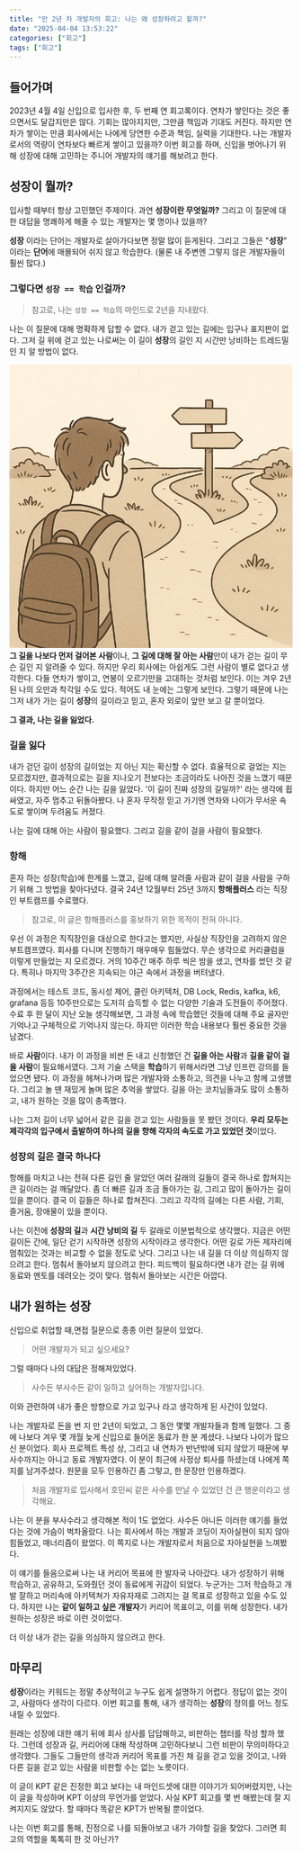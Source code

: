 ```yaml
---
title: "만 2년 차 개발자의 회고: 나는 왜 성장하려고 할까?"
date: "2025-04-04 13:53:22"
categories: ["회고"]
tags: ["회고"]
---
```


## 들어가며
2023년 4월 4일 신입으로 입사한 후, 두 번째 연 회고록이다.
연차가 쌓인다는 것은 좋으면서도 달갑지만은 않다. 기회는 많아지지만, 그만큼 책임과 기대도 커진다. 하지만 연차가 쌓이는 만큼 회사에서는 나에게 당연한 수준과 책임, 실력을 기대한다. 나는 개발자로서의 역량이 연차보다 빠르게 쌓이고 있을까? 이번 회고를 하며, 신입을 벗어나기 위해 성장에 대해 고민하는 주니어 개발자의 얘기를 해보려고 한다.
## 성장이 뭘까?
입사할 때부터 항상 고민했던 주제이다. 과연 **성장이란 무엇일까?** 그리고 이 질문에 대한 대답을 명쾌하게 해줄 수 있는 개발자는 몇 명이나 있을까? 

**성장** 이라는 단어는 개발자로 살아가다보면 정말 많이 듣게된다. 그리고 그들은 "**성장**" 이라는 **단어**에 매몰되어 쉬지 않고 학습한다. (물론 내 주변엔 그렇지 않은 개발자들이 훨씬 많다.)

### 그렇다면 `성장 == 학습` 인걸까?
> 참고로, 나는 `성장 == 학습`의 마인드로 2년을 지내왔다.

나는 이 질문에 대해 명확하게 답할 수 없다. 내가 걷고 있는 길에는 입구나 표지판이 없다. 그저 길 위에 걷고 있는 나로써는 이 길이 **성장**의 길인 지 시간만 낭비하는 트레드밀인 지 알 방법이 없다. 

![image](/assets/img/2025-04-04-2024년-회고록/growth-path-800px.png)
**그 길을 나보다 먼저 걸어본 사람**이나, **그 길에 대해 잘 아는 사람**만이 내가 걷는 길이 무슨 길인 지 알려줄 수 있다. 하지만 우리 회사에는 아쉽게도 그런 사람이 별로 없다고 생각한다. 다들 연차가 쌓이고, 연봉이 오르기만을 고대하는 것처럼 보인다. 이는 겨우 2년 된 나의 오만과 착각일 수도 있다. 적어도 내 눈에는 그렇게 보인다. 그렇기 때문에 나는 그저 내가 가는 길이 **성장**의 길이라고 믿고, 혼자 외로이 앞만 보고 갈 뿐이었다. 

**그 결과, 나는 길을 잃었다.**

### 길을 잃다
내가 걷던 길이 성장의 길이었는 지 아닌 지는 확신할 수 없다. 효율적으로 걸었는 지는 모르겠지만, 결과적으로는 길을 지나오기 전보다는 조금이라도 나아진 것을 느꼈기 때문이다. 하지만 어느 순간 나는 길을 잃었다. '이 길이 진짜 성장의 길일까?' 라는 생각에 휩싸였고, 자주 멈추고 뒤돌아봤다. 나 혼자 무작정 믿고 가기엔 연차와 나이가 무서운 속도로 쌓이며 두려움도 커졌다.

나는 길에 대해 아는 사람이 필요했다. 그리고 길을 같이 걸을 사람이 필요했다.

### 항해
혼자 하는 성장(학습)에 한계를 느꼈고, 길에 대해 알려줄 사람과 같이 걸을 사람을 구하기 위해 그 방법을 찾아다녔다. 결국 24년 12월부터 25년 3까지 **항해플러스**  라는 직장인 부트캠프를 수료했다.
> 참고로, 이 글은 항해플러스를 홍보하기 위한 목적이 전혀 아니다.

우선 이 과정은 직직장인을 대상으로 한다고는 했지만, 사실상 직장인을 고려하지 않은 부트캠프였다. 회사를 다니며 진행하기 매우매우 힘들었다. 무슨 생각으로 커리큘럼을 이렇게 만들었는 지 모르겠다. 거의 10주간 매주 하루 씩은 밤을 샜고, 연차를 썼던 것 같다. 특히나 마지막 3주간은 지속되는 야근 속에서 과정을 버텨냈다. 

과정에서는 테스트 코드, 동시성 제어, 클린 아키텍처, DB Lock, Redis, kafka, k6, grafana 등등 10주만으로는 도저히 습득할 수 없는 다양한 기술과 도전들이 주어졌다. 수료 후 한 달이 지난 오늘 생각해보면, 그 과정 속에 학습했던 것들에 대해 주요 골자만 기억나고 구체적으로 기억나지 않는다. 하지만 이러한 학습 내용보다 훨씬 중요한 것을 남겼다.

바로 **사람**이다.
내가 이 과정을 비싼 돈 내고 신청했던 건 **길을 아는 사람**과 **길을 같이 걸을 사람**이 필요해서였다. 그저 기술 스택을 **학습**하기 위해서라면 그냥 인프런 강의를 들었으면 됐다. 이 과정을 헤쳐나가며 많은 개발자와 소통하고, 의견을 나누고 함께 고생했다. 그리고 놀 땐 재밌게 놀며 많은 추억을 쌓았다. 길을 아는 코치님들과도 많이 소통하고, 내가 원하는 것을 많이 충족했다.

나는 그저 길이 너무 넓어서 같은 길을 걷고 있는 사람들을 못 봤던 것이다. **우리 모두는 제각각의 입구에서 출발하여 하나의 길을 향해 각자의 속도로 가고 있었던 것**이었다.

### 성장의 길은 결국 하나다
항해를 마치고 나는 전혀 다른 길인 줄 알았던 여러 갈래의 길들이 결국 하나로 합쳐지는 큰 길이라는 걸 깨달았다. 좀 더 빠른 길과 조금 돌아가는 길, 그리고 많이 돌아가는 길이 있을 뿐이다. 결국 이 길들은 하나로 합쳐진다. 그리고 각각의 길에는 다른 사람, 기회, 즐거움, 장애물이 있을 뿐이다. 

나는 이전에 **성장의 길**과 **시간 낭비의 길** 두 갈래로 이분법적으로 생각했다. 지금은 어떤 길이든 간에, 일단 걷기 시작하면 성장의 시작이라고 생각한다. 어떤 길로 가든 제자리에 멈춰있는 것과는 비교할 수 없을 정도로 낫다. 그리고 나는 내 길을 더 이상 의심하지 않으려고 한다. 멈춰서 돌아보지 않으려고 한다. 피드백이 필요하다면 내가 걷는 길 위에 동료와 멘토를 데려오는 것이 맞다. 멈춰서 돌아보는 시간은 아깝다.

## 내가 원하는 성장
신입으로 취업할 때,면접 질문으로 종종 이런 질문이 있었다.
> 어떤 개발자가 되고 싶으세요?

그럴 때마다 나의 대답은 정해져있었다. 

> 사수든 부사수든 같이 일하고 싶어하는 개발자입니다.

이와 관련하여 내가 좋은 방향으로 가고 있구나 라고 생각하게 된 사건이 있었다.

나는 개발자로 돈을 번 지 만 2년이 되었고, 그 동안 몇몇 개발자들과 함께 일했다. 그 중에 나보다 겨우 몇 개월 늦게 신입으로 들어온 동료가 한 분 계셨다. 나보다 나이가 많으신 분이었다. 회사 프로젝트 특성 상, 그리고 내 연차가 반년밖에 되지 않았기 때문에 부사수까지는 아니고 동료 개발자였다. 이 분이 최근에 사정상 퇴사를 하셨는데 나에게 쪽지를 남겨주셨다. 원문을 모두 인용하긴 좀 그렇고, 한 문장만 인용하겠다.

> 처음 개발자로 입사해서 호민씨 같은 사수를 만날 수 있었던 건 큰 행운이라고 생각해요.

나는 이 분을 부사수라고 생각해본 적이 1도 없었다. 사수든 아니든 이러한 얘기를 들었다는 것에 가슴이 벅차올랐다. 나는 회사에서 하는 개발과 코딩이 자아실현이 되지 않아 힘들었고, 매너리즘이 왔었다. 이 쪽지로 나는 개발자로서 처음으로 자아실현을 느껴봤다.

이 얘기를 들음으로써 나는 내 커리어 목표에 한 발자국 나아갔다. 내가 성장하기 위해 학습하고, 공유하고, 도와줬던 것이 동료에게 귀감이 되었다. 
누군가는 그저 학습하고 개발 잘하고 머리속에 아키텍쳐가 자유자재로 그려지는 걸 목표로 성장하고 있을 수도 있다. 
하지만 나는 **같이 일하고 싶은 개발자**가 커리어 목표이고, 이를 위해 성장한다. 내가 원하는 성장은 바로 이런 것이었다. 

더 이상 내가 걷는 길을 의심하지 않으려고 한다.
## 마무리
**성장**이라는 키워드는 정말 추상적이고 누구도 쉽게 설명하기 어렵다. 정답이 없는 것이고, 사람마다 생각이 다르다. 이번 회고를 통해, 내가 생각하는 **성장**의 정의를 어느 정도 내릴 수 있었다. 

원래는 성장에 대한 얘기 뒤에 회사 상사를 답답해하고, 비판하는 챕터를 작성 할까 했다. 그런데 성장과 길, 커리어에 대해 작성하며 고민하다보니 그런 비판이 무의미하다고 생각했다. 그들도 그들만의 생각과 커리어 목표를 가진 채 길을 걷고 있을 것이고, 나와 다른 길을 걷고 있는 사람을 비판할 수는 없는 노릇이다.

이 글이 KPT 같은 진정한 회고 보다는 내 마인드셋에 대한 이야기가 되어버렸지만, 나는 이 글을 작성하며 KPT 이상의 무언가를 얻었다. 
사실 KPT 회고를 몇 번 해봤는데 잘 지켜지지도 않았다. 할 때마다 똑같은 KPT가 반복될 뿐이었다. 

나는 이번 회고를 통해, 진정으로 나를 되돌아보고 내가 가야할 길을 찾았다. 그러면 회고의 역할을 톡톡히 한 것 아닌가?